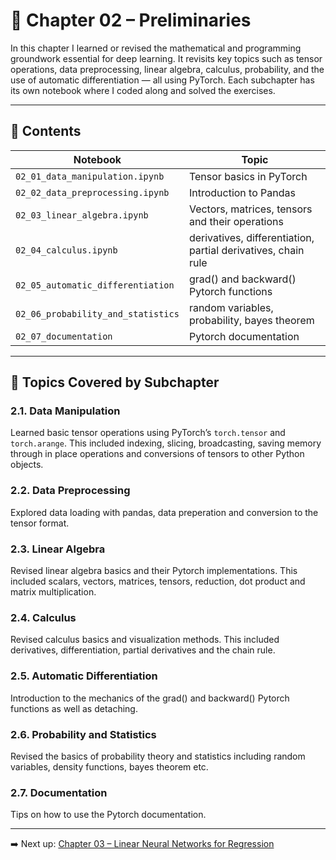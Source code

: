 # 📘 Chapter 02 – Preliminaries

In this chapter I learned or revised the mathematical and programming groundwork essential for deep learning. It revisits key topics such as tensor operations, data preprocessing, linear algebra, calculus, probability, and the use of automatic differentiation — all using PyTorch. Each subchapter has its own notebook where I coded along and solved the exercises.

---

## 📂 Contents

| Notebook | Topic |
|----------|-------|
| `02_01_data_manipulation.ipynb` | Tensor basics in PyTorch |
| `02_02_data_preprocessing.ipynb` | Introduction to Pandas |
| `02_03_linear_algebra.ipynb` | Vectors, matrices, tensors and their operations |
| `02_04_calculus.ipynb` | derivatives, differentiation, partial derivatives, chain rule |
| `02_05_automatic_differentiation` | grad() and backward() Pytorch functions |
| `02_06_probability_and_statistics` | random variables, probability, bayes theorem |
| `02_07_documentation` | Pytorch documentation |

---

## 📌 Topics Covered by Subchapter

### 2.1. Data Manipulation

Learned basic tensor operations using PyTorch’s `torch.tensor` and `torch.arange`. This included indexing, slicing, broadcasting, saving memory through in place operations and conversions of tensors to other Python objects.

### 2.2. Data Preprocessing

Explored data loading with pandas, data preperation and conversion to the tensor format.

### 2.3. Linear Algebra

Revised linear algebra basics and their Pytorch implementations. This included scalars, vectors, matrices, tensors, reduction, dot product and matrix multiplication.

### 2.4. Calculus

Revised calculus basics and visualization methods. This included derivatives, differentiation, partial derivatives and the chain rule.

### 2.5. Automatic Differentiation

Introduction to the mechanics of the grad() and backward() Pytorch functions as well as detaching.

### 2.6. Probability and Statistics

Revised the basics of probability theory and statistics including random variables, density functions, bayes theorem etc.

### 2.7. Documentation

Tips on how to use the Pytorch documentation.

---

➡️ Next up: [Chapter 03 – Linear Neural Networks for Regression](../chapter_03_linear_neural_networks_for_regression/)
